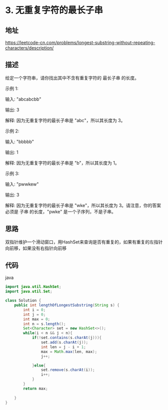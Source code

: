 # 3. 无重复字符的最长子串

## 地址

https://leetcode-cn.com/problems/longest-substring-without-repeating-characters/description/

## 描述

给定一个字符串，请你找出其中不含有重复字符的 最长子串 的长度。

示例 1:

输入: "abcabcbb"

输出: 3 

解释: 因为无重复字符的最长子串是 "abc"，所以其长度为 3。

示例 2:

输入: "bbbbb"

输出: 1

解释: 因为无重复字符的最长子串是 "b"，所以其长度为 1。

示例 3:

输入: "pwwkew"

输出: 3

解释: 因为无重复字符的最长子串是 "wke"，所以其长度为 3。请注意，你的答案必须是 子串 的长度，"pwke" 是一个子序列，不是子串。

## 思路

双指针维护一个滑动窗口，用HashSet来查询是否有重复的，如果有重复的左指针向前移，如果没有右指针向前移

## 代码

java

```java
import java.util.HashSet;
import java.util.Set;

class Solution {
    public int lengthOfLongestSubstring(String s) {
        int i = 0;
        int j = 0;
        int max = 0;
        int n = s.length();
        Set<Character> set = new HashSet<>();
        while(i < n && j < n){
            if(!set.contains(s.charAt(j))){
                set.add(s.charAt(j));
                int len = j - i + 1;
                max = Math.max(len, max);
                j++;

            }else{
                set.remove(s.charAt(i));
                i++;
            }
        }
        return max;
        
    }
}
```
